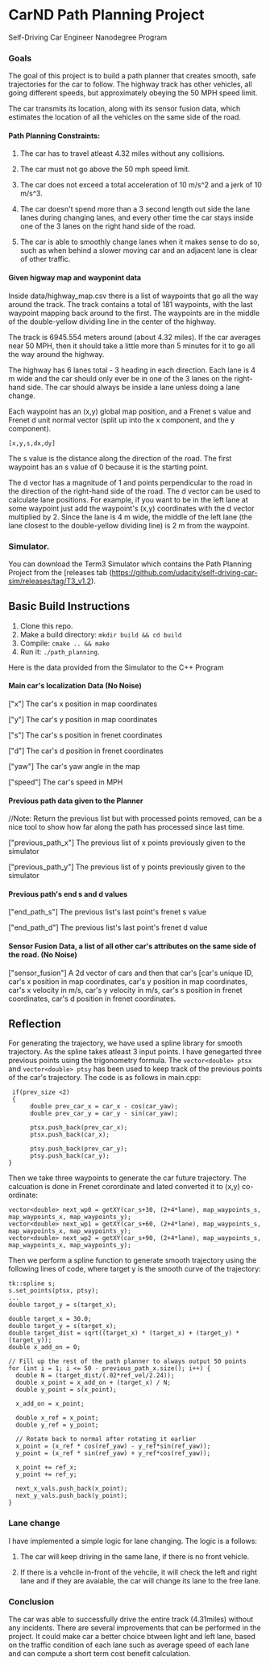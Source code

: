 # CarND Path Planning Project
Self-Driving Car Engineer Nanodegree Program

### Goals
The goal of this project is to build a path planner that creates smooth, safe trajectories for the car to follow. The highway track has other vehicles, all going different speeds, but approximately obeying the 50 MPH speed limit.

The car transmits its location, along with its sensor fusion data, which estimates the location of all the vehicles on the same side of the road.

#### Path Planning Constraints:
1. The car has to travel atleast 4.32 miles without any collisions.

2. The car must not go above the 50 mph speed limit.

3. The car does not exceed a total acceleration of 10 m/s^2 and a jerk of 10 m/s^3.

4. The car doesn't spend more than a 3 second length out side the lane lanes during changing lanes, and every other time the car stays inside one of the 3 lanes on the right hand side of the road.

5. The car is able to smoothly change lanes when it makes sense to do so, such as when behind a slower moving car and an adjacent lane is clear of other traffic.

#### Given higway map and wayponint data

Inside data/highway_map.csv there is a list of waypoints that go all the way around the track. The track contains a total of 181 waypoints, with the last waypoint mapping back around to the first. The waypoints are in the middle of the double-yellow dividing line in the center of the highway.

The track is 6945.554 meters around (about 4.32 miles). If the car averages near 50 MPH, then it should take a little more than 5 minutes for it to go all the way around the highway.

The highway has 6 lanes total - 3 heading in each direction. Each lane is 4 m wide and the car should only ever be in one of the 3 lanes on the right-hand side. The car should always be inside a lane unless doing a lane change.

Each waypoint has an (x,y) global map position, and a Frenet s value and Frenet d unit normal vector (split up into the x component, and the y component). 

```
[x,y,s,dx,dy]
```

The s value is the distance along the direction of the road. The first waypoint has an s value of 0 because it is the starting point.

The d vector has a magnitude of 1 and points perpendicular to the road in the direction of the right-hand side of the road. The d vector can be used to calculate lane positions. For example, if you want to be in the left lane at some waypoint just add the waypoint's (x,y) coordinates with the d vector multiplied by 2. Since the lane is 4 m wide, the middle of the left lane (the lane closest to the double-yellow dividing line) is 2 m from the waypoint. 


### Simulator.
You can download the Term3 Simulator which contains the Path Planning Project from the [releases tab (https://github.com/udacity/self-driving-car-sim/releases/tag/T3_v1.2).


## Basic Build Instructions

1. Clone this repo.
2. Make a build directory: `mkdir build && cd build`
3. Compile: `cmake .. && make`
4. Run it: `./path_planning`.

Here is the data provided from the Simulator to the C++ Program

#### Main car's localization Data (No Noise)

["x"] The car's x position in map coordinates

["y"] The car's y position in map coordinates

["s"] The car's s position in frenet coordinates

["d"] The car's d position in frenet coordinates

["yaw"] The car's yaw angle in the map

["speed"] The car's speed in MPH

#### Previous path data given to the Planner

//Note: Return the previous list but with processed points removed, can be a nice tool to show how far along
the path has processed since last time. 

["previous_path_x"] The previous list of x points previously given to the simulator

["previous_path_y"] The previous list of y points previously given to the simulator

#### Previous path's end s and d values 

["end_path_s"] The previous list's last point's frenet s value

["end_path_d"] The previous list's last point's frenet d value

#### Sensor Fusion Data, a list of all other car's attributes on the same side of the road. (No Noise)

["sensor_fusion"] A 2d vector of cars and then that car's [car's unique ID, car's x position in map coordinates, car's y position in map coordinates, car's x velocity in m/s, car's y velocity in m/s, car's s position in frenet coordinates, car's d position in frenet coordinates. 

## Reflection

For generating the trajectory, we have used a spline library for smooth trajectory. As the spline takes atleast 3 input points. I have genegarted three previous points using the trigonometry formula. The ```vector<double> ptsx``` and ```vector<double> ptsy``` has been used to keep track of the previous points of the car's trajectory. The code is as follows in main.cpp:
```
 if(prev_size <2)
 {
      double prev_car_x = car_x - cos(car_yaw);
      double prev_car_y = car_y - sin(car_yaw);

      ptsx.push_back(prev_car_x);
      ptsx.push_back(car_x);

      ptsy.push_back(prev_car_y);
      ptsy.push_back(car_y);
}
```
Then we take three waypoints to generate the car future trajectory. The calcuation is done in Frenet corordinate and lated converted it to (x,y) co-ordinate:
```
vector<double> next_wp0 = getXY(car_s+30, (2+4*lane), map_waypoints_s, map_waypoints_x, map_waypoints_y);
vector<double> next_wp1 = getXY(car_s+60, (2+4*lane), map_waypoints_s, map_waypoints_x, map_waypoints_y);
vector<double> next_wp2 = getXY(car_s+90, (2+4*lane), map_waypoints_s, map_waypoints_x, map_waypoints_y);
```
Then we perform a spline function to generate smooth trajectory using the following lines of code, where target y is the smooth curve of the trajectory:
```
tk::spline s;
s.set_points(ptsx, ptsy);
...
double target_y = s(target_x);  

double target_x = 30.0;
double target_y = s(target_x);
double target_dist = sqrt((target_x) * (target_x) + (target_y) * (target_y));
double x_add_on = 0;

// Fill up the rest of the path planner to always output 50 points
for (int i = 1; i <= 50 - previous_path_x.size(); i++) {
  double N = (target_dist/(.02*ref_vel/2.24));
  double x_point = x_add_on + (target_x) / N;
  double y_point = s(x_point);

  x_add_on = x_point;

  double x_ref = x_point;
  double y_ref = y_point;

  // Rotate back to normal after rotating it earlier
  x_point = (x_ref * cos(ref_yaw) - y_ref*sin(ref_yaw));
  y_point = (x_ref * sin(ref_yaw) + y_ref*cos(ref_yaw));

  x_point += ref_x;
  y_point += ref_y;

  next_x_vals.push_back(x_point);
  next_y_vals.push_back(y_point);
}
```

### Lane change

I have implemented a simple logic for lane changing. The logic is a follows:

1. The car will keep driving in the same lane, if there is no front vehicle.

2. If there is a vehcile in-front of the vehcile, it will check the left and right lane and if they are avaiable, the car will change its lane to the free lane.

### Conclusion
The car was able to successfully drive the entire track (4.31miles) without any incidents. There are several improvements that can be performed in the project. It could make car a better choice btween light and left lane, based on the traffic condition of each lane such as average speed of each lane and can compute a short term cost benefit calculation. 




  




